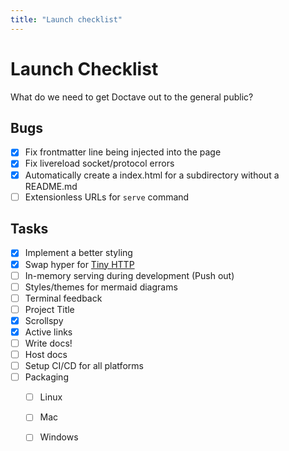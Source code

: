 ```yaml
---
title: "Launch checklist"
---
```


# Launch Checklist

What do we need to get Doctave out to the general public?


## Bugs

- [x] Fix frontmatter line being injected into the page
- [x] Fix livereload socket/protocol errors
- [x] Automatically create a index.html for a subdirectory without a README.md
- [ ] Extensionless URLs for `serve` command

## Tasks

- [x] Implement a better styling
- [x] Swap hyper for [Tiny HTTP](https://github.com/tiny-http/tiny-http)
- [ ] In-memory serving during development (Push out)
- [ ] Styles/themes for mermaid diagrams
- [ ] Terminal feedback
- [ ] Project Title
- [x] Scrollspy
- [x] Active links
- [ ] Write docs!
- [ ] Host docs
- [ ] Setup CI/CD for all platforms
- [ ] Packaging
    - [ ] Linux
    - [ ] Mac
    - [ ] Windows


